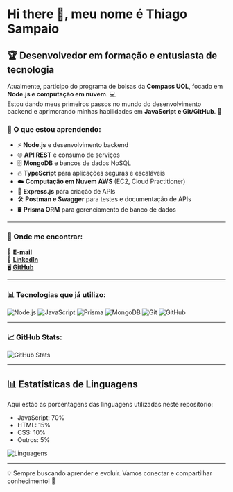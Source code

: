 # Hi there 👋, meu nome é Thiago Sampaio

## 🏆 Desenvolvedor em formação e entusiasta de tecnologia

Atualmente, participo do programa de bolsas da **Compass UOL**, focado em **Node.js e computação em nuvem**. 💻  
Estou dando meus primeiros passos no mundo do desenvolvimento backend e aprimorando minhas habilidades em **JavaScript e Git/GitHub**. 🚀  

### 📖 O que estou aprendendo:
- ⚡ **Node.js** e desenvolvimento backend  
- 🌐 **API REST** e consumo de serviços  
- 🗄️ **MongoDB** e bancos de dados NoSQL  
- 🔥 **TypeScript** para aplicações seguras e escaláveis  
- ☁️ **Computação em Nuvem AWS** (EC2, Cloud Practitioner)  
- 🚀 **Express.js** para criação de APIs  
- 🛠️ **Postman e Swagger** para testes e documentação de APIs  
- 🛢️ **Prisma ORM** para gerenciamento de banco de dados  

---

### 📌 Onde me encontrar:
📩 **[E-mail](mailto:thiagodev.sampaiog@gmail.com)**  
💼 **[LinkedIn](https://www.linkedin.com/in/thiago-sampaiog/)**  
🖥️ **[GitHub](https://github.com/thiagosampaiog/)**  

---

### 📊 Tecnologias que já utilizo:
![Node.js](https://img.shields.io/badge/Node.js-43853D?style=for-the-badge&logo=node.js&logoColor=white)  ![JavaScript](https://img.shields.io/badge/JavaScript-F7DF1E?style=for-the-badge&logo=javascript&logoColor=black)  ![Prisma](https://img.shields.io/badge/Prisma-2D3748?style=for-the-badge&logo=prisma&logoColor=white)  ![MongoDB](https://img.shields.io/badge/MongoDB-47A248?style=for-the-badge&logo=mongodb&logoColor=white)  ![Git](https://img.shields.io/badge/Git-F05032?style=for-the-badge&logo=git&logoColor=white)  ![GitHub](https://img.shields.io/badge/GitHub-181717?style=for-the-badge&logo=github&logoColor=white)  

---

### 📈 GitHub Stats:
![GitHub Stats](https://github-readme-stats.vercel.app/api?username=thiagosampaiog&show_icons=true&theme=radical)  

---

## 📊 Estatísticas de Linguagens

Aqui estão as porcentagens das linguagens utilizadas neste repositório:

- JavaScript: 70%
- HTML: 15%
- CSS: 10%
- Outros: 5%

![Linguagens](https://github-readme-stats.vercel.app/api/top-langs/?username=thiagosampaiog&layout=compact&theme=radical)

---

💡 Sempre buscando aprender e evoluir. Vamos conectar e compartilhar conhecimento! 🚀
